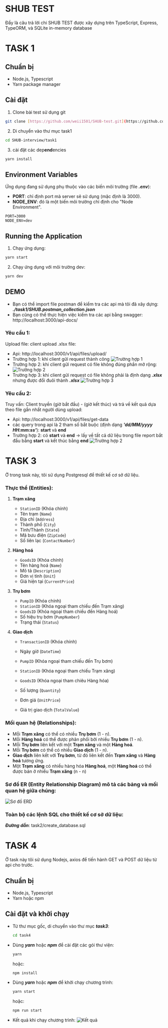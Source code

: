 <!-- tutorial -->
# SHUB TEST


Đầy là câu trả lời chi SHUB TEST được xây dựng trên TypeScript, Express, TypeORM, và SQLite in-memory database

# TASK 1

## Chuẩn bị

- Node.js, Typescript
- Yarn package manager

## Cài đặt

1. Clone bài test sử dụng git

```bash
git clone [https://github.com/weii1501/SHUB-test.git](https://github.com/weii1501/SHUB-interview.git)
```

2. Di chuyển vào thư mục task1
```bash
cd SHUB-interview/task1
```

3. cài đặt các dep**end**encies
```bash
yarn install
```

## Environment Variables
Ứng dụng đang sử dụng phụ thuộc vào các biến môi trường (file ***.env***):
- **PORT**: chỉ định port mà server sẽ sử dụng (mặc định là 3000).
- **NODE_ENV**: đó là một biến môi trường chỉ định cho "Node Environment".
```env
PORT=3000
NODE_ENV=dev
```

## Running the Application
1. Chạy ứng dụng:
```bash
yarn start
```
2. Chạy ứng dụng với môi trường dev:
```bash
yarn dev
```

<!-- ## Running Tests
1. Run the tests using Jest
```bash
yarn test
```
2. Run the tests using Postman
- You can use the TodoList.postman_collection.json file to import into Postman for testing. -->


<!-- ## How to Run the Application with Docker
1. Build and run the Docker container
- Use Docker Compose to build and run the application:
```bash 
docker-compose up --build
```

2. Access the application
- Once the container is successfully **start**ed, open your browser and navigate to:
```bash
http://localhost:7979
```

3. Stop the application
- To stop the container, press `Ctrl + C` in the terminal where Docker Compose is running, or use the following command:
```bash
docker-compose down
``` -->

<!-- 4. File Structure
- `Dockerfile`: Defines how to build the Docker image for the application.
- `docker-compose.yml`: Defines the Docker services and how they interact.
- `.dockerignore`: Lists the files and directories to be ignored when building the Docker image. -->

## DEMO
- Bạn có thể import file postman để kiểm tra các api mà tôi đã xây dựng: ***./task1/SHUB.postman_collection.json***
- Bạn cũng có thể thực hiện việc kiểm tra các api bằng swagger: http://localhost:3000/api-docs/
### Yêu cầu 1: 
Upload file: client upload .xlsx file:
- Api: http://localhost:3000/v1/api/files/upload/
- Trường hợp 1: khi client gửi request thành công
![Trường hợp 1](./task1/docs/images/api1_task1_3.png)
- Trường hợp 2: khi client gửi request có file không đúng phần mở rộng:
![Trường hợp 2](./task1/docs/images/api1_task1_1.png)
- Trường hợp 3: khi client gửi request có file không phải là định dạng ***.xlsx*** nhưng được đổi đuôi thành ***.xlsx***
![Trường hợp 3](./task1/docs/images/api1_task1_2.png)

### Yêu cầu 2: 

Truy vấn: Client truyền (giờ bắt đầu) - (giờ kết thúc) và trả về kết quả dựa theo file gần nhất người dùng upload:

- Api: http://localhost:3000/v1/api/files/get-data
- các query trong api là 2 tham số bắt buộc (định dạng ***'dd/MM/yyyy HH:mm:ss'***): **start** và **end**
- Trường hợp 2: có **start** và **end** -> lấy về tất cả dữ liệu trong file report bắt đầu bằng **start** và kết thúc bằng **end**
![Trường hợp 2](./task1/docs/images/api2_task1_2.png)


# TASK 3
Ở trong task này, tôi sử dụng Postgresql để thiết kế cơ sở dữ liệu.
### Thực thể (Entities):

1. **Trạm xăng**
   - `StationID` (Khóa chính)
   - Tên trạm (`Name`)
   - Địa chỉ (`Address`)
   - Thành phố (`City`)
   - Tỉnh/Thành (`State`)
   - Mã bưu điện (`ZipCode`)
   - Số liên lạc (`ContactNumber`)

2. **Hàng hoá**
   - `GoodsID` (Khóa chính)
   - Tên hàng hoá (`Name`)
   - Mô tả (`Description`)
   - Đơn vị tính (`Unit`)
   - Giá hiện tại (`CurrentPrice`)

3. **Trụ bơm**
   - `PumpID` (Khóa chính)
   - `StationID` (Khóa ngoại tham chiếu đến Trạm xăng)
   - `GoodsID` (Khóa ngoại tham chiếu đến Hàng hoá)
   - Số hiệu trụ bơm (`PumpNumber`)
   - Trạng thái (`Status`)

4. **Giao dịch**
   - `TransactionID` (Khóa chính)
   - Ngày giờ (`DateTime`)
   - `PumpID` (Khóa ngoại tham chiếu đến Trụ bơm)
   - `StationID` (Khóa ngoại tham chiếu Trạm xăng)
   - `GoodsID` (Khóa ngoại tham chiêu Hàng hóa)

   - Số lượng (`Quantity`)
   - Đơn giá (`UnitPrice`)
   - Giá trị giao dịch (`TotalValue`)

### Mối quan hệ (Relationships):

- Mỗi **Trạm xăng** có thể có nhiều **Trụ bơm** (1 - n).
- Mỗi **Hàng hoá** có thể được phân phối bởi nhiều **Trụ bơm** (1 - n).
- Mỗi **Trụ bơm** liên kết với một **Trạm xăng** và một **Hàng hoá**.
- Mỗi **Trụ bơm** có thể có nhiều **Giao dịch** (1 - n).
- **Giao dịch** liên kết với **Trụ bơm**, từ đó liên kết đến **Trạm xăng** và **Hàng hoá** tương ứng.
- Một **Trạm xăng** có nhiều hàng hóa **Hàng hoá**, một **Hàng hoá** có thể được bán ở nhiều **Trạm xăng** (n - n)


### Sơ đồ ER (Entity Relationship Diagram) mô tả các bảng và mối quan hệ giữa chúng:
![Sơ đồ ERD](./task3/docs/images/erd.png)
### Toàn bộ các lệnh SQL cho thiết kế cơ sở dữ liệu:
***Đường dẫn***: task2/create_database.sql

# TASK 4
Ở task này tôi sử dụng Nodejs, axios để tiến hành GET và POST dữ liệu từ api cho trước. 
## Chuẩn bị

- Node.js, Typescript
- Yarn hoặc npm

## Cài đặt và khởi chạy

- Từ thư mục gốc, di chuyển vào thư mục ***task3***:
    ```bash
    cd task4
    ```
- Dùng  ***yarn*** hoặc ***npm*** để cài đặt các gói thư viện:
    ```bash
    yarn
    ```
    hoặc:
    ```bash
    npm install
    ```
- Dùng  ***yarn*** hoặc ***npm*** để khởi chạy chương trình:
    ```bash
    yarn start
    ```
    hoặc:
    ```bash
    npm run start
    ```
- Kết quả khi chạy chương trình:
![Kết quả](./task4/docs/images/result.png)




